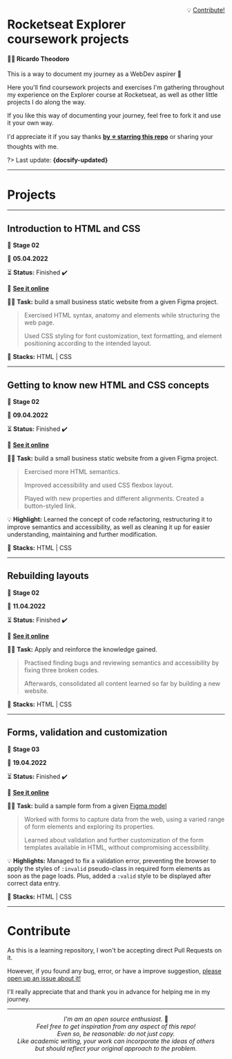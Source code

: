   <div id="start" style="overflow: auto;">
        <p style="float: right">
            💡 <a href="#/?id=contribute" style="text-decoration: underline; cursor: pointer">
                Contribute!
            </a>
        </p>


# Rocketseat Explorer coursework projects <!-- {docsify-ignore} -->
#### 👨‍🚀 Ricardo Theodoro <!-- {docsify-ignore} -->

This is a way to document my journey as a WebDev aspirer 🚀

Here you'll find coursework projects and exercises I'm gathering throughout my experience on the Explorer course at Rocketseat, as well as other little projects I do along the way.

If you like this way of documenting your journey, feel free to fork it and use it your own way. 

I'd appreciate it if you say thanks [**by ⭐ starring this repo**](https://github.com/Rictheodoro/trilha_rocketseat_explorer) or sharing your thoughts with me.



?> Last update: **{docsify-updated}**

---

#  Projects
---

## Introduction to HTML and CSS

🧮 **Stage 02**

📅 **05.04.2022**

⏳ **Status:** Finished ✔️

🔗 **[See it online](https://bpires.github.io/rocketseat-explorer/project-01/)**

👨‍💻 **Task:** build a small business static website from a given Figma project.

> Exercised HTML syntax, anatomy and elements while structuring the web page.
>
> Used CSS styling for font customization, text formatting, and element positioning according to the intended layout.

🌱 **Stacks:** HTML | CSS


---

## Getting to know new HTML and CSS concepts

🧮 **Stage 02**
      
📅 **09.04.2022**

⏳ **Status:** Finished ✔️

🔗 **[See it online](https://bpires.github.io/rocketseat-explorer/project-02/)**


👨‍💻 **Task:** build a small business static website from a given Figma project.

> Exercised more HTML semantics.
>
> Improved accessibility and used CSS flexbox layout.
>
> Played with new properties and different alignments. Created a button-styled link.

💡 **Highlight:** Learned the concept of code refactoring, restructuring it to improve semantics and accessibility, as well as cleaning it up for easier understanding, maintaining and further modification.

🌱 **Stacks:** HTML | CSS

---

## Rebuilding layouts

🧮 **Stage 02**

📅 **11.04.2022**

⏳ **Status:** Finished ✔️

🔗 **[See it online](https://bpires.github.io/rocketseat-explorer/project-03/)**

👨‍💻 **Task:** Apply and reinforce the knowledge gained.

> Practised finding bugs and reviewing semantics and accessibility by fixing three broken codes.
> 
> Afterwards, consolidated all content learned so far by building a new website.

🌱 **Stacks:** HTML | CSS

---

## Forms, validation and customization

🧮 **Stage 03**

📅 **19.04.2022**

⏳ **Status:** Finished ✔️

🔗 **[See it online](https://bpires.github.io/rocketseat-explorer/project-04/)**

👨‍💻 **Task:** build a sample form from a given [Figma model](https://www.figma.com/file/sgcJKpGAeVqh7rf2pwsOd9/Explorer-Stage-03-Projeto-01)

> Worked with forms to capture data from the web, using a varied range of form elements and exploring its properties.
> 
> Learned about validation and further customization of the form templates available in HTML, without compromising accessibility.

💡 **Highlights:** Managed to fix a validation error, preventing the browser to apply the styles of `:invalid` pseudo-class in required form elements as soon as the page loads. Plus, added a `:valid` style to be displayed after correct data entry.

🌱 **Stacks:** HTML | CSS

---

# Contribute

As this is a learning repository, I won't be accepting direct Pull Requests on it.

However, if you found any bug, error, or have a improve suggestion, [please open up an issue about it!](https://github.com/bpires/rocketseat-explorer/issues/new)

I'll really appreciate that and thank you in advance for helping me in my journey. 

---

<p align="center"><i> I'm am an open source enthusiast.</i> 🌱
<br/><i>Feel free to get inspiration from any aspect of this repo! 
<br/>Even so, be reasonable: do not just copy.
<br/>Like academic writing, your work can incorporate the ideas of others 
<br>but should reflect your original approach to the problem.</i>
</p>

